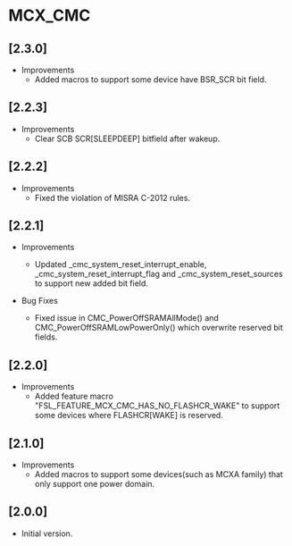 # MCX_CMC

## [2.3.0]

- Improvements
  - Added macros to support some device have BSR_SCR bit field.

## [2.2.3]

- Improvements
  - Clear SCB SCR[SLEEPDEEP] bitfield after wakeup.

## [2.2.2]

- Improvements
  - Fixed the violation of MISRA C-2012 rules.

## [2.2.1]

- Improvements

  - Updated _cmc_system_reset_interrupt_enable, _cmc_system_reset_interrupt_flag
    and _cmc_system_reset_sources to support new added bit field.

- Bug Fixes

  - Fixed issue in CMC_PowerOffSRAMAllMode() and CMC_PowerOffSRAMLowPowerOnly() which
    overwrite reserved bit fields.

## [2.2.0]

- Improvements
  - Added feature macro "FSL_FEATURE_MCX_CMC_HAS_NO_FLASHCR_WAKE" to support some
    devices where FLASHCR[WAKE] is reserved.

## [2.1.0]

- Improvements
  - Added macros to support some devices(such as MCXA family) that only support one power domain.

## [2.0.0]

- Initial version.
